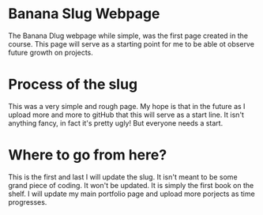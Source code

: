 
# Banana Slug Webpage

The Banana Dlug webpage while simple, was the first page created in the course. This page will serve as a starting point for me to be able ot observe future growth on projects.

# Process of the slug

This was a very simple and rough page. My hope is that in the future as I upload more and more to gitHub that this will serve as a start line. It isn't anything fancy, in fact it's pretty ugly! But everyone needs a start.

# Where to go from here?

This is the first and last I will update the slug. It isn't meant to be some grand piece of coding. It won't be updated. It is simply the first book on the shelf.
I will update my main portfolio page and upload more porjects as time progresses. 



